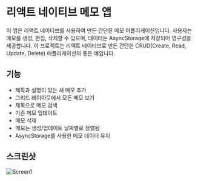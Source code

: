 # 리액트 네이티브 메모 앱

이 앱은 리액트 네이티브를 사용하여 만든 간단한 메모 어플리케이션입니다. 사용자는 메모를 생성, 편집, 삭제할 수 있으며, 데이터는 AsyncStorage에 저장되어 영구성을 제공합니다. 이 프로젝트는 리액트 네이티브로 만든 간단한 CRUD(Create, Read, Update, Delete) 애플리케이션의 좋은 예입니다.

## 기능

- 제목과 설명이 있는 새 메모 추가
- 그리드 레이아웃에서 모든 메모 보기
- 제목으로 메모 검색
- 기존 메모 업데이트
- 메모 삭제
- 메모는 생성/업데이트 날짜별로 정렬됨
- AsyncStorage를 사용한 메모 데이터 유지

## 스크린샷
![Screen1](https://github.com/HyungYoon-Choi/mymemo/assets/125331885/d7a6af65-8039-4cd0-bf17-4690aae75667)
